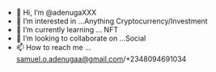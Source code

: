 - 👋 Hi, I’m @adenugaXXX
- 👀 I’m interested in ...Anything Cryptocurrency/Investment
- 🌱 I’m currently learning ... NFT
- 💞️ I’m looking to collaborate on ...Social
- 📫 How to reach me ... samuel.o.adenugaa@gmail.com/+2348094691034

<!---
adenugaXXX/adenugaXXX is a ✨ special ✨ repository because its `README.md` (this file) appears on your GitHub profile.
You can click the Preview link to take a look at your changes.
--->
